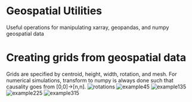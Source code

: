 # Geospatial Utilities
Useful operations for manipulating xarray, geopandas, and numpy geospatial data

# Creating grids from geospatial data
Grids are specified by centroid, height, width, rotation, and mesh. For numerical simulations, transform to numpy is always done such that causality goes from [0,0]->[n,n].
![rotations](https://github.com/alisonpeard/geospatial_utils/assets/41169293/0b31e96d-3b57-4812-a7af-e8c66ffe6239)
![example45](https://github.com/alisonpeard/geospatial_utils/assets/41169293/54107eeb-fad0-4722-b56d-2abe7a14103b)
![example135](https://github.com/alisonpeard/geospatial_utils/assets/41169293/ce0c3e99-dc36-415b-9437-3826ae3318b5)
![example225](https://github.com/alisonpeard/geospatial_utils/assets/41169293/6b726280-511f-4b0d-90c4-86251d12a6cd)
![example315](https://github.com/alisonpeard/geospatial_utils/assets/41169293/55f6ba7b-32b5-4f60-878c-0dd5d9f44440)

